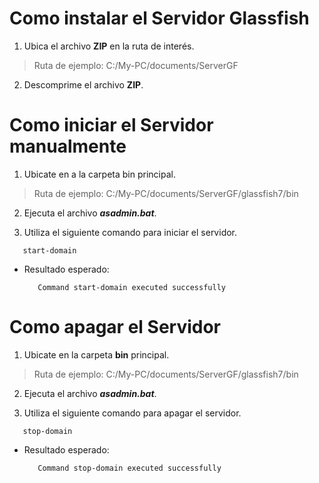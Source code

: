 # Como instalar el Servidor Glassfish
1. Ubica el archivo **ZIP** en la ruta de interés.
> Ruta de ejemplo: C:/My-PC/documents/ServerGF
2. Descomprime el archivo **ZIP**.

# Como iniciar el Servidor manualmente
1. Ubicate en a la carpeta bin principal.
> Ruta de ejemplo: C:/My-PC/documents/ServerGF/glassfish7/bin
2. Ejecuta el archivo ***asadmin.bat***.

3. Utiliza el siguiente comando para iniciar el servidor.
```
   start-domain
```
   + Resultado esperado:
     ```
        Command start-domain executed successfully
     ```
# Como apagar el Servidor 
1. Ubicate en la carpeta **bin** principal.
> Ruta de ejemplo: C:/My-PC/documents/ServerGF/glassfish7/bin
2. Ejecuta el archivo ***asadmin.bat***.

3. Utiliza el siguiente comando para apagar el servidor.
```
   stop-domain
```
   + Resultado esperado:
     ```
        Command stop-domain executed successfully
     ```
